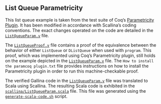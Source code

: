 List Queue Parametricity
------------------------

This list queue example is taken from the test suite of Coq’s [Parametricity Plugin](https://github.com/parametricity-coq/paramcoq). It has been modified in accordance with Scallina’s coding conventions. The exact changes operated on the code are detailed in the [```ListQueueParam.v```](./ListQueueParam.v) file.

The [```ListQueueProof.v```](./ListQueueProof.v) file contains a proof of the equivalence between the behavior of either `ListQueue` or `DListQueue` when used with ```program```. This proof, which was implemented using Coq’s Parametricity plugin, still holds on the example depicted in the [```ListQueueParam.v```](./ListQueueParam.v) file. The ```How to install the paramcoq plugin.txt``` file provides instructions on how to install the Parametricity plugin in order to run this machine-checkable proof.

The verified Gallina code in the [```ListQueueParam.v```](./ListQueueParam.v) file was translated to Scala using Scallina. The resulting Scala code is exhibited in the [```scallina/ListQueueParam.scala```](scallina/ListQueueParam.scala) file. This file was generated using the [```generate-scala-code.sh```](./generate-scala-code.sh) script.
